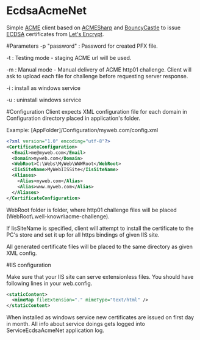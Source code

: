 # EcdsaAcmeNet
Simple [ACME](https://github.com/ietf-wg-acme/acme/) client based on [ACMESharp](https://github.com/ebekker/ACMESharp) and [BouncyCastle](https://github.com/bcgit/bc-csharp) to issue [ECDSA](https://blog.cloudflare.com/ecdsa-the-digital-signature-algorithm-of-a-better-internet/) certificates from [Let's Encrypt](https://letsencrypt.org/).

#Parameters
-p "password" : Password for created PFX file.

-t : Testing mode - staging ACME url will be used.

-m : Manual mode - Manual delivery of ACME http01 challenge. Client will ask to upload each file for challenge before requesting server response.

-i : install as windows service

-u : uninstall windows service

#Configuration
Client expects XML configuration file for each domain in Configuration directory placed in application's folder.

Example:
[AppFolder]/Configuration/myweb.com/config.xml

```xml
<?xml version="1.0" encoding="utf-8"?>
<CertificateConfiguration>
  <Email>me@myweb.com</Email>
  <Domain>myweb.com</Domain>
  <WebRoot>C:\Webs\MyWeb\WWWRoot</WebRoot>
  <IisSiteName>MyWebIISSite</IisSiteName>
  <Aliases>
    <Alias>myweb.com</Alias>
    <Alias>www.myweb.com</Alias>
  </Aliases>
</CertificateConfiguration>
```

WebRoot folder is folder, where http01 challenge files will be placed (WebRoot\\.well-known\acme-challenge).

If IisSiteName is specified, client will attempt to install the certificate to the PC's store and set it up for all https bindings of given IIS site.

All generated certificate files will be placed to the same directory as given XML config.

#IIS configuration

Make sure that your IIS site can serve extensionless files. You should have following lines in your web.config.

```xml
<staticContent>
  <mimeMap fileExtension="." mimeType="text/html" />
</staticContent>
```

When installed as windows service new certificates are issued on first day in month.
All info about service doings gets logged into ServiceEcdsaAcmeNet application log.
